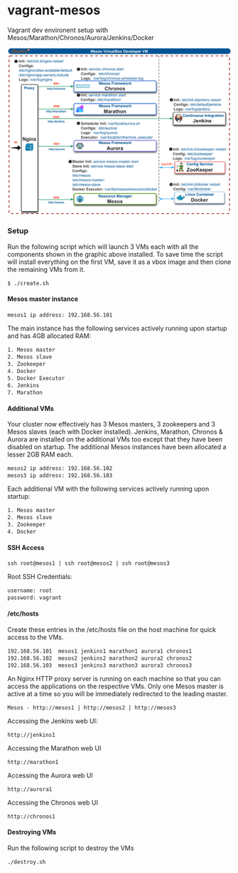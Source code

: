 vagrant-mesos
=============

Vagrant dev environent setup with Mesos/Marathon/Chronos/Aurora/Jenkins/Docker

![Vagrant Setup](mesos.png)

### Setup ###

Run the following script which will launch 3 VMs each with all the components shown in the graphic above installed. To save time the script will install everything on the first VM, save it as a vbox image and then clone the remaining VMs from it.

	$ ./create.sh

#### Mesos master instance ####

	mesos1 ip address: 192.168.56.101

The main instance has the following services actively running upon startup and has 4GB allocated RAM:

	1. Mesos master
	2. Mesos slave
	3. Zookeeper
	4. Docker
	5. Docker Executor
	6. Jenkins
	7. Marathon

#### Additional VMs  ####

Your cluster now effectively has 3 Mesos masters, 3 zookeepers and 3 Mesos slaves (each with Docker installed). Jenkins, Marathon, Chronos & Aurora are installed on the additional VMs too except that they have been disabled on startup. The additional Mesos instances have been allocated a lesser 2GB RAM each.

	mesos2 ip address: 192.168.56.102
	mesos3 ip address: 192.168.56.103

Each additional VM with the following services actively running upon startup:

	1. Mesos master
	2. Mesos slave
	3. Zookeeper
	4. Docker

#### SSH Access ####

	ssh root@mesos1 | ssh root@mesos2 | ssh root@mesos3

Root SSH Credentials:

	username: root
	password: vagrant

#### /etc/hosts  ####

Create these entries in the /etc/hosts file on the host machine for quick access to the VMs.

	192.168.56.101	mesos1 jenkins1 marathon1 aurora1 chronos1
	192.168.56.102	mesos2 jenkins2 marathon2 aurora2 chronos2
	192.168.56.103	mesos3 jenkins3 marathon3 aurora3 chronos3

An Nginx HTTP proxy server is running on each machine so that you can access the applications on the respective VMs. Only one Mesos master is active at a time so you will be immediately redirected to the leading master.

	Mesos - http://mesos1 | http://mesos2 | http://mesos3

Accessing the Jenkins web UI:

	http://jenkins1

Accessing the Marathon web UI

	http://marathon1

Accessing the Aurora web UI

	http://aurora1

Accessing the Chronos web UI

	http://chronos1

#### Destroying VMs ####

Run the following script to destroy the VMs

	./destroy.sh